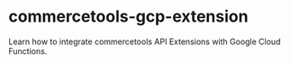 # commercetools-gcp-extension
Learn how to integrate commercetools API Extensions with Google Cloud Functions.
